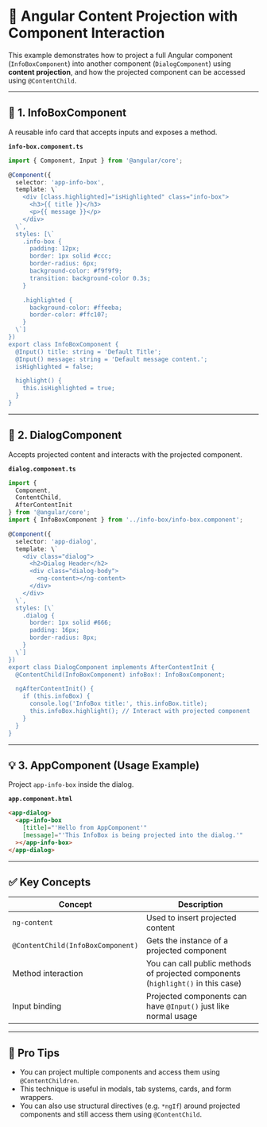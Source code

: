 # 🌟 Angular Content Projection with Component Interaction

This example demonstrates how to project a full Angular component (`InfoBoxComponent`) into another component (`DialogComponent`) using **content projection**, and how the projected component can be accessed using `@ContentChild`.

---

## 🔧 1. InfoBoxComponent

A reusable info card that accepts inputs and exposes a method.

**`info-box.component.ts`**

```ts
import { Component, Input } from '@angular/core';

@Component({
  selector: 'app-info-box',
  template: \`
    <div [class.highlighted]="isHighlighted" class="info-box">
      <h3>{{ title }}</h3>
      <p>{{ message }}</p>
    </div>
  \`,
  styles: [\`
    .info-box {
      padding: 12px;
      border: 1px solid #ccc;
      border-radius: 6px;
      background-color: #f9f9f9;
      transition: background-color 0.3s;
    }

    .highlighted {
      background-color: #ffeeba;
      border-color: #ffc107;
    }
  \`]
})
export class InfoBoxComponent {
  @Input() title: string = 'Default Title';
  @Input() message: string = 'Default message content.';
  isHighlighted = false;

  highlight() {
    this.isHighlighted = true;
  }
}
```

---

## 🧱 2. DialogComponent

Accepts projected content and interacts with the projected component.

**`dialog.component.ts`**

```ts
import {
  Component,
  ContentChild,
  AfterContentInit
} from '@angular/core';
import { InfoBoxComponent } from '../info-box/info-box.component';

@Component({
  selector: 'app-dialog',
  template: \`
    <div class="dialog">
      <h2>Dialog Header</h2>
      <div class="dialog-body">
        <ng-content></ng-content>
      </div>
    </div>
  \`,
  styles: [\`
    .dialog {
      border: 1px solid #666;
      padding: 16px;
      border-radius: 8px;
    }
  \`]
})
export class DialogComponent implements AfterContentInit {
  @ContentChild(InfoBoxComponent) infoBox!: InfoBoxComponent;

  ngAfterContentInit() {
    if (this.infoBox) {
      console.log('InfoBox title:', this.infoBox.title);
      this.infoBox.highlight(); // Interact with projected component
    }
  }
}
```

---

## 💡 3. AppComponent (Usage Example)

Project `app-info-box` inside the dialog.

**`app.component.html`**

```html
<app-dialog>
  <app-info-box
    [title]="'Hello from AppComponent'"
    [message]="'This InfoBox is being projected into the dialog.'"
  ></app-info-box>
</app-dialog>
```

---

## ✅ Key Concepts

| Concept                           | Description                                                                      |
| --------------------------------- | -------------------------------------------------------------------------------- |
| `ng-content`                      | Used to insert projected content                                                 |
| `@ContentChild(InfoBoxComponent)` | Gets the instance of a projected component                                       |
| Method interaction                | You can call public methods of projected components (`highlight()` in this case) |
| Input binding                     | Projected components can have `@Input()` just like normal usage                  |

---

## 📌 Pro Tips

- You can project multiple components and access them using `@ContentChildren`.
- This technique is useful in modals, tab systems, cards, and form wrappers.
- You can also use structural directives (e.g. `*ngIf`) around projected components and still access them using `@ContentChild`.
